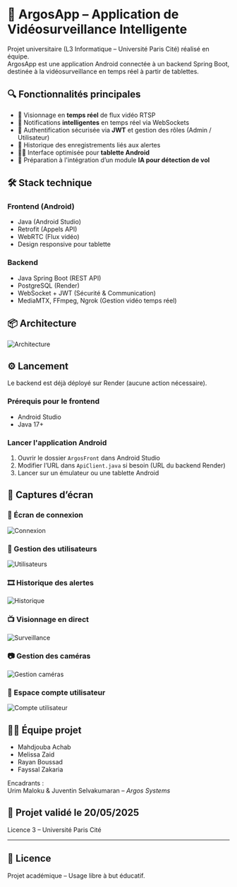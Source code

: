 # 📱 ArgosApp – Application de Vidéosurveillance Intelligente

Projet universitaire (L3 Informatique – Université Paris Cité) réalisé en équipe.  
ArgosApp est une application Android connectée à un backend Spring Boot, destinée à la vidéosurveillance en temps réel à partir de tablettes.

## 🔍 Fonctionnalités principales

- 🎥 Visionnage en **temps réel** de flux vidéo RTSP
- 🔔 Notifications **intelligentes** en temps réel via WebSockets
- 🔐 Authentification sécurisée via **JWT** et gestion des rôles (Admin / Utilisateur)
- 📁 Historique des enregistrements liés aux alertes
- 🧑‍💻 Interface optimisée pour **tablette Android**
- 🧠 Préparation à l'intégration d’un module **IA pour détection de vol**

## 🛠️ Stack technique

### Frontend (Android)
- Java (Android Studio)
- Retrofit (Appels API)
- WebRTC (Flux vidéo)
- Design responsive pour tablette

### Backend
- Java Spring Boot (REST API)
- PostgreSQL (Render)
- WebSocket + JWT (Sécurité & Communication)
- MediaMTX, FFmpeg, Ngrok (Gestion vidéo temps réel)

## 📦 Architecture

![Architecture](Image_archit.PNG)


## ⚙️ Lancement

Le backend est déjà déployé sur Render (aucune action nécessaire).

### Prérequis pour le frontend
- Android Studio
- Java 17+

### Lancer l'application Android
1. Ouvrir le dossier `ArgosFront` dans Android Studio
2. Modifier l’URL dans `ApiClient.java` si besoin (URL du backend Render)
3. Lancer sur un émulateur ou une tablette Android

## 📸 Captures d’écran

### 🔐 Écran de connexion
![Connexion](./im%20projet/Connection.PNG)

### 👥 Gestion des utilisateurs
![Utilisateurs](./im%20projet/Gestion_utilisateurs.PNG)

### 🎞️ Historique des alertes
![Historique](./im%20projet/Historique_Alerte.PNG)

### 📺 Visionnage en direct
![Surveillance](./im%20projet/Video_Surv.PNG)

### 📷 Gestion des caméras
![Gestion caméras](./im%20projet/Gest_cam.PNG)

### 👤 Espace compte utilisateur
![Compte utilisateur](./im%20projet/Gestion_compte.PNG)




## 👨‍💻 Équipe projet

- Mahdjouba Achab
- Melissa Zaid
- Rayan Boussad
- Fayssal Zakaria

Encadrants :  
Urim Maloku & Juventin Selvakumaran – *Argos Systems*

## 📅 Projet validé le 20/05/2025  
Licence 3 – Université Paris Cité

---

## 📜 Licence

Projet académique – Usage libre à but éducatif.
